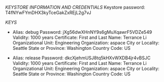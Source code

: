 *KEYSTORE INFORMATION AND CREDENTIALS*
Keystore password: T4fNYwFYmDHX3kyTceGakZxREjL2g7vJ

*KEYS*
  - Alias: debug
    Password: jXg56dwXHnNY9s6gMuXqawrF5VDZe549
    Validity: 1000 years
    Certificate:
      First and Last Name: Terrance Li
      Organizational Unit: Engineering
      Organization: aspace
      City or Locality: Seattle
      State or Province: Washington
      Country Code: US

  - Alias: release
    Password: dkcXjehmUSJ8tq5kHXvWXDB4jr4vBSJC
    Validity: 1000 years
    Certificate:
      First and Last Name: Terrance Li
      Organizational Unit: Engineering
      Organization: aspace
      City or Locality: Seattle
      State or Province: Washington
      Country Code: US
